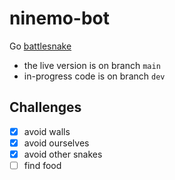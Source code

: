 # ninemo-bot
Go [battlesnake](https://play.battlesnake.com/)

- the live version is on branch `main`
- in-progress code is on branch `dev`

## Challenges
- [x] avoid walls
- [x] avoid ourselves
- [x] avoid other snakes
- [ ] find food